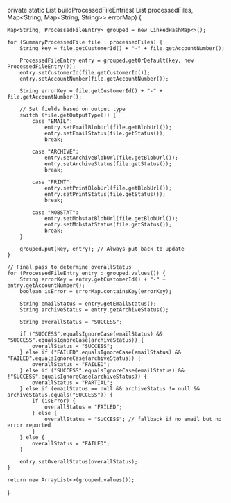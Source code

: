 private static List<ProcessedFileEntry> buildProcessedFileEntries(
        List<SummaryProcessedFile> processedFiles,
        Map<String, Map<String, String>> errorMap) {

    Map<String, ProcessedFileEntry> grouped = new LinkedHashMap<>();

    for (SummaryProcessedFile file : processedFiles) {
        String key = file.getCustomerId() + "-" + file.getAccountNumber();

        ProcessedFileEntry entry = grouped.getOrDefault(key, new ProcessedFileEntry());
        entry.setCustomerId(file.getCustomerId());
        entry.setAccountNumber(file.getAccountNumber());

        String errorKey = file.getCustomerId() + "-" + file.getAccountNumber();

        // Set fields based on output type
        switch (file.getOutputType()) {
            case "EMAIL":
                entry.setEmailBlobUrl(file.getBlobUrl());
                entry.setEmailStatus(file.getStatus());
                break;

            case "ARCHIVE":
                entry.setArchiveBlobUrl(file.getBlobUrl());
                entry.setArchiveStatus(file.getStatus());
                break;

            case "PRINT":
                entry.setPrintBlobUrl(file.getBlobUrl());
                entry.setPrintStatus(file.getStatus());
                break;

            case "MOBSTAT":
                entry.setMobstatBlobUrl(file.getBlobUrl());
                entry.setMobstatStatus(file.getStatus());
                break;
        }

        grouped.put(key, entry); // Always put back to update
    }

    // Final pass to determine overallStatus
    for (ProcessedFileEntry entry : grouped.values()) {
        String errorKey = entry.getCustomerId() + "-" + entry.getAccountNumber();
        boolean isError = errorMap.containsKey(errorKey);

        String emailStatus = entry.getEmailStatus();
        String archiveStatus = entry.getArchiveStatus();

        String overallStatus = "SUCCESS";

        if ("SUCCESS".equalsIgnoreCase(emailStatus) && "SUCCESS".equalsIgnoreCase(archiveStatus)) {
            overallStatus = "SUCCESS";
        } else if ("FAILED".equalsIgnoreCase(emailStatus) && "FAILED".equalsIgnoreCase(archiveStatus)) {
            overallStatus = "FAILED";
        } else if ("SUCCESS".equalsIgnoreCase(emailStatus) && !"SUCCESS".equalsIgnoreCase(archiveStatus)) {
            overallStatus = "PARTIAL";
        } else if (emailStatus == null && archiveStatus != null && archiveStatus.equals("SUCCESS")) {
            if (isError) {
                overallStatus = "FAILED";
            } else {
                overallStatus = "SUCCESS"; // fallback if no email but no error reported
            }
        } else {
            overallStatus = "FAILED";
        }

        entry.setOverallStatus(overallStatus);
    }

    return new ArrayList<>(grouped.values());
}
